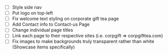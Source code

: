- [ ] Style side nav
- [ ] Put logo on top-left
- [ ] Fix welcome text styling on corporate gift tea page
- [ ] Add Contact info to Contact-us Page
- [ ] Change individual page titles
- [ ] Link each page to their respective sites (i.e. corpgift => corpgifttea.com)
- [ ] Fix images to make backgrounds truly transparent rather than white (Showcase items specifically)
